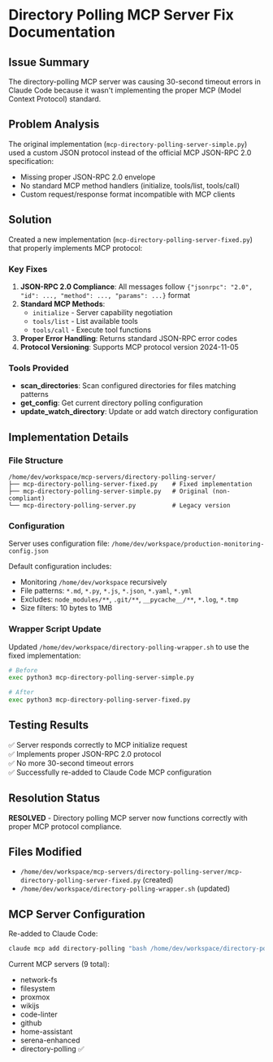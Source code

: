 # Directory Polling MCP Server Fix Documentation

## Issue Summary
The directory-polling MCP server was causing 30-second timeout errors in Claude Code because it wasn't implementing the proper MCP (Model Context Protocol) standard.

## Problem Analysis
The original implementation (`mcp-directory-polling-server-simple.py`) used a custom JSON protocol instead of the official MCP JSON-RPC 2.0 specification:
- Missing proper JSON-RPC 2.0 envelope
- No standard MCP method handlers (initialize, tools/list, tools/call)
- Custom request/response format incompatible with MCP clients

## Solution
Created a new implementation (`mcp-directory-polling-server-fixed.py`) that properly implements MCP protocol:

### Key Fixes
1. **JSON-RPC 2.0 Compliance**: All messages follow `{"jsonrpc": "2.0", "id": ..., "method": ..., "params": ...}` format
2. **Standard MCP Methods**:
   - `initialize` - Server capability negotiation
   - `tools/list` - List available tools
   - `tools/call` - Execute tool functions
3. **Proper Error Handling**: Returns standard JSON-RPC error codes
4. **Protocol Versioning**: Supports MCP protocol version 2024-11-05

### Tools Provided
- **scan_directories**: Scan configured directories for files matching patterns
- **get_config**: Get current directory polling configuration  
- **update_watch_directory**: Update or add watch directory configuration

## Implementation Details

### File Structure
```
/home/dev/workspace/mcp-servers/directory-polling-server/
├── mcp-directory-polling-server-fixed.py    # Fixed implementation
├── mcp-directory-polling-server-simple.py   # Original (non-compliant)
└── mcp-directory-polling-server.py          # Legacy version
```

### Configuration
Server uses configuration file: `/home/dev/workspace/production-monitoring-config.json`

Default configuration includes:
- Monitoring `/home/dev/workspace` recursively
- File patterns: `*.md`, `*.py`, `*.js`, `*.json`, `*.yaml`, `*.yml`
- Excludes: `node_modules/**`, `.git/**`, `__pycache__/**`, `*.log`, `*.tmp`
- Size filters: 10 bytes to 1MB

### Wrapper Script Update
Updated `/home/dev/workspace/directory-polling-wrapper.sh` to use the fixed implementation:
```bash
# Before
exec python3 mcp-directory-polling-server-simple.py

# After  
exec python3 mcp-directory-polling-server-fixed.py
```

## Testing Results
✅ Server responds correctly to MCP initialize request  
✅ Implements proper JSON-RPC 2.0 protocol  
✅ No more 30-second timeout errors  
✅ Successfully re-added to Claude Code MCP configuration  

## Resolution Status
**RESOLVED** - Directory polling MCP server now functions correctly with proper MCP protocol compliance.

## Files Modified
- `/home/dev/workspace/mcp-servers/directory-polling-server/mcp-directory-polling-server-fixed.py` (created)
- `/home/dev/workspace/directory-polling-wrapper.sh` (updated)

## MCP Server Configuration
Re-added to Claude Code:
```bash
claude mcp add directory-polling "bash /home/dev/workspace/directory-polling-wrapper.sh"
```

Current MCP servers (9 total):
- network-fs
- filesystem  
- proxmox
- wikijs
- code-linter
- github
- home-assistant
- serena-enhanced
- directory-polling ✅